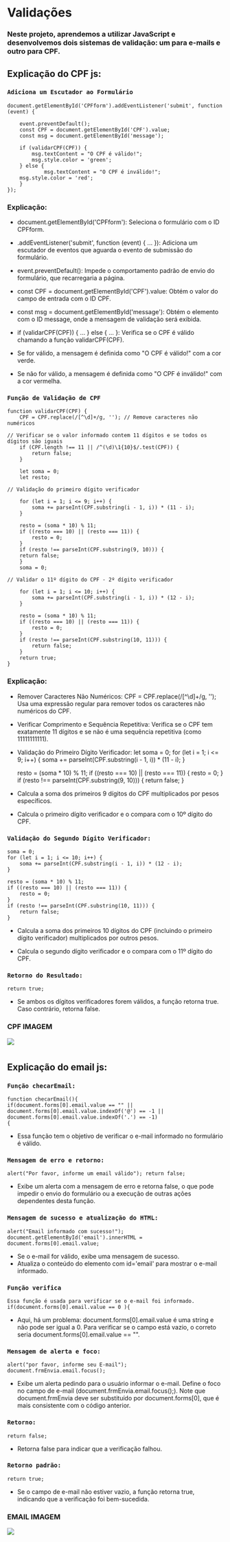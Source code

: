 # Validações
###  Neste projeto, aprendemos a utilizar JavaScript e desenvolvemos dois sistemas de validação: um para e-mails e outro para CPF.

## Explicação do CPF js:

### ``Adiciona um Escutador ao Formulário``



    document.getElementById('CPFform').addEventListener('submit', function (event) {

        event.preventDefault();
        const CPF = document.getElementById('CPF').value;
        const msg = document.getElementById('message');
 
        if (validarCPF(CPF)) {
            msg.textContent = "O CPF é válido!";
            msg.style.color = 'green';
        } else {
                msg.textContent = "O CPF é inválido!";
        msg.style.color = 'red';
        }
    });

### Explicação:

* document.getElementById('CPFform'): Seleciona o formulário com o ID CPFform.

* .addEventListener('submit', function (event) { ... }): Adiciona um escutador de eventos que aguarda o evento de submissão do formulário.

* event.preventDefault(): Impede o comportamento padrão de envio do formulário, que recarregaria a página.

* const CPF = document.getElementById('CPF').value: Obtém o valor do campo de entrada com o ID CPF.

* const msg = document.getElementById('message'): Obtém o elemento com o ID message, onde a mensagem de validação será exibida.

* if (validarCPF(CPF)) { ... } else { ... }: Verifica se o CPF é válido chamando a função validarCPF(CPF).

* Se for válido, a mensagem é definida como "O CPF é válido!" com a cor verde.

* Se não for válido, a mensagem é definida como "O CPF é inválido!" com a cor vermelha.

### ``Função de Validação de CPF``


    function validarCPF(CPF) {
        CPF = CPF.replace(/[^\d]+/g, ''); // Remove caracteres não numéricos
 
    // Verificar se o valor informado contem 11 dígitos e se todos os dígitos são iguais
        if (CPF.length !== 11 || /^(\d)\1{10}$/.test(CPF)) {
            return false;
        }
 
        let soma = 0;
        let resto;
 
    // Validação do primeiro dígito verificador

        for (let i = 1; i <= 9; i++) {
            soma += parseInt(CPF.substring(i - 1, i)) * (11 - i);
        }
 
        resto = (soma * 10) % 11;
        if ((resto === 10) || (resto === 11)) {
            resto = 0;
        }
        if (resto !== parseInt(CPF.substring(9, 10))) {
        return false;
        }
        soma = 0;
 
    // Validar o 11º dígito do CPF - 2º dígito verificador

        for (let i = 1; i <= 10; i++) {
            soma += parseInt(CPF.substring(i - 1, i)) * (12 - i);
        }
 
        resto = (soma * 10) % 11;
        if ((resto === 10) || (resto === 11)) {
            resto = 0;
        }
        if (resto !== parseInt(CPF.substring(10, 11))) {
            return false;
        }
        return true;
    }

### Explicação:

* Remover Caracteres Não Numéricos:
CPF = CPF.replace(/[^\d]+/g, ''); 
Usa uma expressão regular para remover todos os caracteres não numéricos do CPF.

* Verificar Comprimento e Sequência Repetitiva:
Verifica se o CPF tem exatamente 11 dígitos e se não é uma sequência repetitiva (como 11111111111).

* Validação do Primeiro Dígito Verificador:
    let soma = 0;
    for (let i = 1; i <= 9; i++) {
        soma += parseInt(CPF.substring(i - 1, i)) * (11 - i);
    }

    resto = (soma * 10) % 11;
    if ((resto === 10) || (resto === 11)) {
        resto = 0;
    }
    if (resto !== parseInt(CPF.substring(9, 10))) {
        return false;
    }

* Calcula a soma dos primeiros 9 dígitos do CPF multiplicados por pesos específicos.

* Calcula o primeiro dígito verificador e o compara com o 10º dígito do CPF.

### ``Validação do Segundo Dígito Verificador:``

    soma = 0;
    for (let i = 1; i <= 10; i++) {
        soma += parseInt(CPF.substring(i - 1, i)) * (12 - i);
    }

    resto = (soma * 10) % 11;
    if ((resto === 10) || (resto === 11)) {
        resto = 0;
    }
    if (resto !== parseInt(CPF.substring(10, 11))) {
        return false;
    }

* Calcula a soma dos primeiros 10 dígitos do CPF (incluindo o primeiro dígito verificador) multiplicados por outros pesos.

* Calcula o segundo dígito verificador e o compara com o 11º dígito do CPF.

### ``Retorno do Resultado:``
    
    return true;

* Se ambos os dígitos verificadores forem válidos, a função retorna true. Caso contrário, retorna false.

 
### CPF IMAGEM

![](cpfimg.png) 
#

## Explicação do email js:
 
### ``Função checarEmail:``

    function checarEmail(){
    if(document.forms[0].email.value == "" || document.forms[0].email.value.indexOf('@') == -1 || document.forms[0].email.value.indexOf('.') == -1)
    {

* Essa função tem o objetivo de verificar o e-mail informado no formulário é válido.

### ``Mensagem de erro e retorno:``

    alert("Por favor, informe um email válido"); return false;

* Exibe um alerta com a mensagem de erro e retorna false, o que pode impedir o envio do formulário ou a execução de outras ações dependentes desta função.
 
### ``Mensagem de sucesso e atualização do HTML:``

    alert("Email informado com sucesso!");
    document.getElementById('email').innerHTML = document.forms[0].email.value;

* Se o e-mail for válido, exibe uma mensagem de sucesso.
* Atualiza o conteúdo do elemento com id='email' para mostrar o e-mail informado.
 
### ``Função verifica``

    Essa função é usada para verificar se o e-mail foi informado.
    if(document.forms[0].email.value == 0 ){

* Aqui, há um problema: document.forms[0].email.value é uma string e não pode ser igual a 0. Para verificar se o campo está vazio, o correto seria document.forms[0].email.value == "".
 
### ``Mensagem de alerta e foco:``
 
    alert("por favor, informe seu E-mail");
    document.frmEnvia.email.focus();

* Exibe um alerta pedindo para o usuário informar o e-mail.
Define o foco no campo de e-mail (document.frmEnvia.email.focus();). Note que document.frmEnvia deve ser substituído por document.forms[0], que é mais consistente com o código anterior.
 
### ``Retorno:``
    return false;
* Retorna false para indicar que a verificação falhou.
 
### ``Retorno padrão:``

    return true;
* Se o campo de e-mail não estiver vazio, a função retorna true, indicando que a verificação foi bem-sucedida.

### EMAIL IMAGEM

![](email.png)
